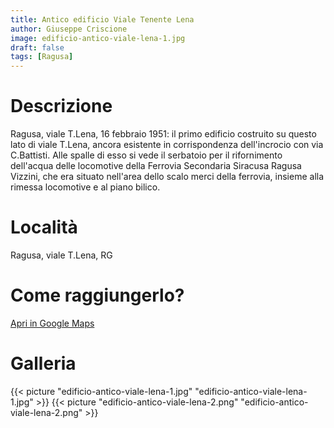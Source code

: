 ```yaml
---
title: Antico edificio Viale Tenente Lena
author: Giuseppe Criscione
image: edificio-antico-viale-lena-1.jpg
draft: false
tags: [Ragusa]
---
```


# Descrizione
Ragusa, viale T.Lena, 16 febbraio 1951: il primo edificio costruito su questo lato di viale T.Lena, ancora esistente in corrispondenza dell'incrocio con via C.Battisti. Alle spalle di esso si vede il serbatoio per il rifornimento dell'acqua delle locomotive della Ferrovia Secondaria Siracusa Ragusa Vizzini, che era situato nell'area dello scalo merci della ferrovia, insieme alla rimessa locomotive e al piano bilico.

# Località
Ragusa, viale T.Lena, RG

# Come raggiungerlo?
[Apri in Google Maps](https://www.google.it/maps/dir//36.9214719,14.7266156/@36.9212915,14.726065,19z/data=!4m2!4m1!3e2)

# Galleria

{{< picture "edificio-antico-viale-lena-1.jpg" "edificio-antico-viale-lena-1.jpg" >}}
{{< picture "edificio-antico-viale-lena-2.png" "edificio-antico-viale-lena-2.png" >}}
